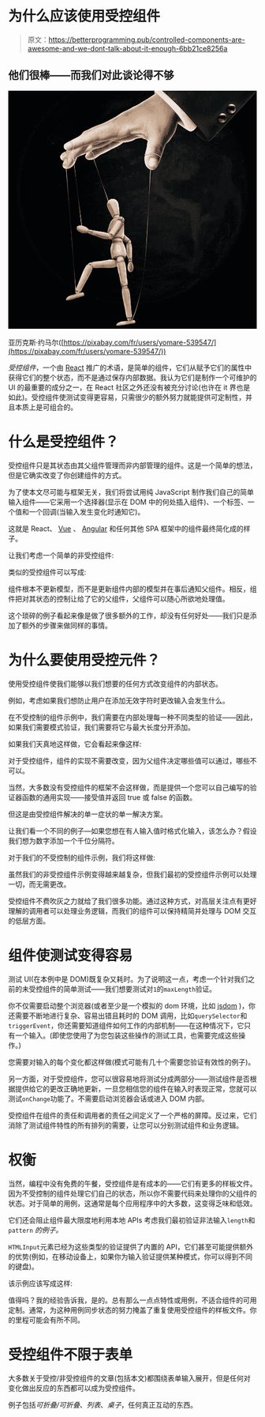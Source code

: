 # 为什么应该使用受控组件

> 原文：<https://betterprogramming.pub/controlled-components-are-awesome-and-we-dont-talk-about-it-enough-6bb21ce8256a>

## 他们很棒——而我们对此谈论得不够

![](img/e64e7dc91566fdd4e3c6166ae29d691d.png)

亚历克斯·约马尔([https://pixabay.com/fr/users/yomare-539547/](https://pixabay.com/fr/users/yomare-539547/))

*受控组件*，一个由 [React](https://reactjs.org/) 推广的术语，是简单的组件，它们从赋予它们的属性中获得它们的整个状态，而不是通过保存内部数据。我认为它们是制作一个可维护的 UI 的最重要的成分之一，在 React 社区之外还没有被充分讨论(也许在 it 界也是如此)。受控组件使测试变得更容易，只需很少的额外努力就能提供可定制性，并且本质上是可组合的。

# 什么是受控组件？

受控组件只是其状态由其父组件管理而非内部管理的组件。这是一个简单的想法，但是它确实改变了你创建组件的方式。

为了使本文尽可能与框架无关，我们将尝试用纯 JavaScript 制作我们自己的简单输入组件——它采用一个选择器(显示在 DOM 中的何处插入组件)、一个标签、一个值和一个回调(当输入发生变化时通知它)。

这就是 React、 [Vue](https://vuejs.org/) 、 [Angular](https://angular.io/) 和任何其他 SPA 框架中的组件最终简化成的样子。

让我们考虑一个简单的非受控组件:

类似的受控组件可以写成:

组件根本不更新模型，而不是更新组件内部的模型并在事后通知父组件。相反，组件把对其状态的控制让给了它的父组件，父组件可以随心所欲地处理值。

这个琐碎的例子看起来像是做了很多额外的工作，却没有任何好处——我们只是添加了额外的步骤来做同样的事情。

# 为什么要使用受控元件？

使用受控组件使我们能够以我们想要的任何方式改变组件的内部状态。

例如，考虑如果我们想防止用户在添加无效字符时更改输入会发生什么。

在不受控制的组件示例中，我们需要在内部处理每一种不同类型的验证——因此，如果我们需要模式验证，我们需要将它与最大长度分开添加。

如果我们天真地这样做，它会看起来像这样:

对于受控组件，组件的实现不需要改变，因为父组件决定哪些值可以通过，哪些不可以。

当然，大多数没有受控组件的框架不会这样做，而是提供一个您可以自己编写的验证器函数的通用实现——接受值并返回 true 或 false 的函数。

但这是由受控组件解决的单一症状的单一解决方案。

让我们看一个不同的例子—如果您想在有人输入值时格式化输入，该怎么办？假设我们想为数字添加一个千位分隔符。

对于我们的不受控制的组件示例，我们将这样做:

虽然我们的非受控组件示例变得越来越复杂，但我们最初的受控组件示例可以处理一切，而无需更改。

受控组件不费吹灰之力就给了我们很多功能。通过这种方式，对高层关注点有更好理解的调用者可以处理业务逻辑，而我们的组件可以保持精简并处理与 DOM 交互的低层方面。

# 组件使测试变得容易

测试 UI(在本例中是 DOM)既复杂又耗时。为了说明这一点，考虑一个针对我们之前的未受控组件的简单测试——我们想要测试对`1`的`maxLength`验证。

你不仅需要启动整个浏览器(或者至少是一个模拟的 dom 环境，比如 [jsdom](https://github.com/jsdom/jsdom) )，你还需要不断地进行复杂、容易出错且耗时的 DOM 调用，比如`querySelector`和`triggerEvent`，你还需要知道组件如何工作的内部机制——在这种情况下，它只有一个输入。(即使您使用了为您包装这些操作的测试工具，也需要完成这些操作。)

您需要对输入的每个变化都这样做(模式可能有几十个需要您验证有效性的例子)。

另一方面，对于受控组件，您可以很容易地将测试分成两部分——测试组件是否根据提供给它的更改正确地更新，一旦您相信您的组件在输入时表现正常，您就可以测试`onChange`功能了。不需要启动浏览器会话或进入 DOM 内部。

受控组件在组件的责任和调用者的责任之间定义了一个严格的屏障。反过来，它们消除了测试组件特性的所有排列的需要，让您可以分别测试组件和业务逻辑。

# 权衡

当然，编程中没有免费的午餐，受控组件是有成本的——它们有更多的样板文件。因为不受控制的组件处理它们自己的状态，所以你不需要代码来处理你的父组件的状态。对于简单的用例，这通常是每个应用程序中的大多数，这变得乏味和低效。

它们还会阻止组件最大限度地利用本地 APIs 考虑我们最初验证非法输入`length`和`pattern` *的例子。*

`HTMLInput`元素已经为这些类型的验证提供了内置的 API，它们甚至可能提供额外的优势(例如，在移动设备上，如果你为输入验证提供某种模式，你可以得到不同的键盘)。

该示例应该写成这样:

值得吗？我的经验告诉我，是的。总有那么一点点特性或用例，不适合组件的可用定制。通常，为这种用例同步状态的努力掩盖了重复使用受控组件的样板文件。你的里程可能会有所不同。

# 受控组件不限于表单

大多数关于受控/非受控组件的文章(包括本文)都围绕表单输入展开，但是任何对变化做出反应的东西都可以成为受控组件。

例子包括*可折叠/可折叠*、*列表*、*桌子*，任何真正互动的东西。